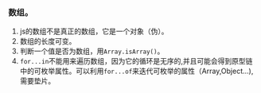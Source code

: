 ### 数组。
1. js的数组不是真正的数组，它是一个对象（伪）。
2. 数组的长度可变。
3. 判断一个值是否为数组，用`Array.isArray()`。
4. `for...in`不能用来遍历数组，因为它的循环是无序的,并且可能会得到原型链中的可枚举属性。可以利用`for...of`来迭代可枚举的属性（Array,Object...),需要垫片。
